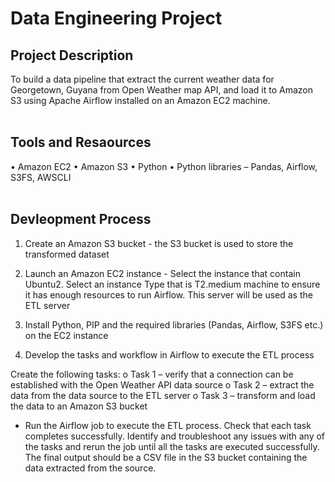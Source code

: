 # Data Engineering Project
## Project Description
To build a data pipeline that extract the current weather data for Georgetown, Guyana from Open Weather map API, and load it to Amazon S3 using Apache Airflow installed on an Amazon EC2 machine.
<br></br>

## Tools and Resaources
•	Amazon EC2
•	Amazon S3
•	Python
•	Python libraries – Pandas, Airflow, S3FS, AWSCLI
<br></br>

## Devleopment Process
1.	Create an Amazon S3 bucket - the S3 bucket is used to store the transformed dataset

2.	Launch an Amazon EC2 instance - Select the instance that contain Ubuntu2. Select an instance Type that is T2.medium machine to ensure it has enough resources to run Airflow. This server will be used as the ETL server

3.	Install Python, PIP and the required libraries (Pandas, Airflow, S3FS etc.) on the EC2 instance

4.	Develop the tasks and workflow in Airflow to execute the ETL process

Create the following tasks:
o	Task 1 – verify that a connection can be established with the Open Weather API data source
o	Task 2 – extract the data from the data source to the ETL server
o	Task 3 – transform and load the data to an Amazon S3 bucket

-	Run the Airflow job to execute the ETL process. Check that each task completes successfully. Identify and troubleshoot any issues with any of the tasks and rerun the job until all the tasks are executed successfully. The final output should be a CSV file in the S3 bucket containing the data extracted from the source.
